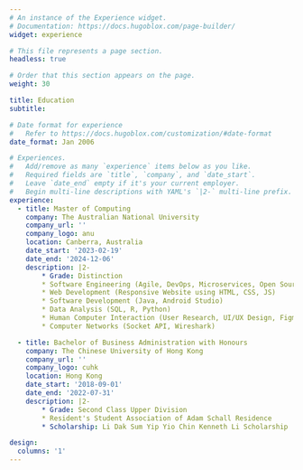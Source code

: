 ```yaml
---
# An instance of the Experience widget.
# Documentation: https://docs.hugoblox.com/page-builder/
widget: experience

# This file represents a page section.
headless: true

# Order that this section appears on the page.
weight: 30

title: Education
subtitle:

# Date format for experience
#   Refer to https://docs.hugoblox.com/customization/#date-format
date_format: Jan 2006

# Experiences.
#   Add/remove as many `experience` items below as you like.
#   Required fields are `title`, `company`, and `date_start`.
#   Leave `date_end` empty if it's your current employer.
#   Begin multi-line descriptions with YAML's `|2-` multi-line prefix.
experience:
  - title: Master of Computing
    company: The Australian National University
    company_url: ''
    company_logo: anu
    location: Canberra, Australia
    date_start: '2023-02-19'
    date_end: '2024-12-06'
    description: |2-
        * Grade: Distinction
        * Software Engineering (Agile, DevOps, Microservices, Open Source)
        * Web Development (Responsive Website using HTML, CSS, JS)
        * Software Development (Java, Android Studio)
        * Data Analysis (SQL, R, Python)
        * Human Computer Interaction (User Research, UI/UX Design, Figma, NVivo)
        * Computer Networks (Socket API, Wireshark)

  - title: Bachelor of Business Administration with Honours
    company: The Chinese University of Hong Kong
    company_url: ''
    company_logo: cuhk
    location: Hong Kong
    date_start: '2018-09-01'
    date_end: '2022-07-31'
    description: |2-
        * Grade: Second Class Upper Division
        * Resident's Student Association of Adam Schall Residence
        * Scholarship: Li Dak Sum Yip Yio Chin Kenneth Li Scholarship

design:
  columns: '1'
---
```

